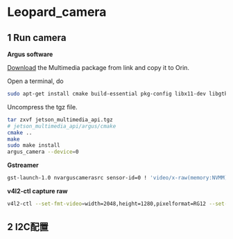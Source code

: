 # Leopard_camera

## 1 Run camera

**Argus software**

[Download](https://www.dropbox.com/s/qz0ey3ygvb6a6nj/jetson_multimedia_api.tar.gz?dl=0) the Multimedia package from link and copy it to Orin.

Open a terminal, do

```bash
sudo apt-get install cmake build-essential pkg-config libx11-dev libgtk-3-dev libexpat1-dev libjpeg-dev libgstreamer1.0-dev
```

Uncompress the tgz file.

```bash
tar zxvf jetson_multimedia_api.tgz
# jetson_multimedia_api/argus/cmake
cmake ..
make
sudo make install
argus_camera --device=0
```

**Gstreamer**

```bash
gst-launch-1.0 nvarguscamerasrc sensor-id=0 ! 'video/x-raw(memory:NVMM), width=(int)2048, height=(int)1280, framerate=30/1'  ! nvvidconv flip-method=0 ! 'video/x-raw, format=(string)I420' ! xvimagesink -e
```

**v4l2-ctl capture raw**

```bash
v4l2-ctl --set-fmt-video=width=2048,height=1280,pixelformat=RG12 --set-ctrl bypass_mode=0 --stream-mmap --stream-count=1 --stream-to=imx264.raw -d /dev/video0
```

## 2 I2C配置

```bash

```
